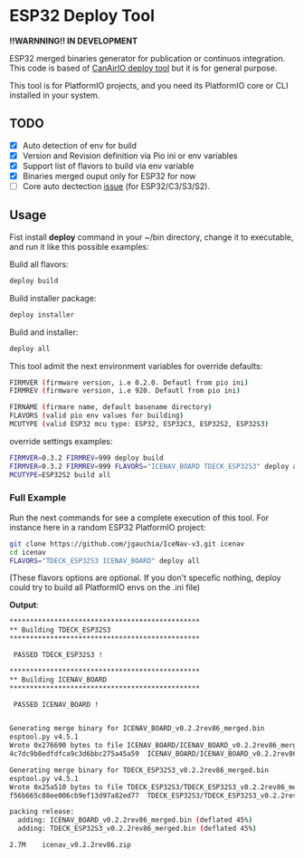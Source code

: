 # ESP32 Deploy Tool

**!!WARNNING!! IN DEVELOPMENT**

ESP32 merged binaries generator for publication or continuos integration. This code is based of [CanAirIO deploy tool](https://github.com/kike-canaries/canairio_firmware/blob/master/build) but it is for general purpose.

This tool is for PlatformIO projects, and you need its PlatformIO core or CLI installed in your system.

## TODO

- [x] Auto detection of env for build
- [x] Version and Revision definition via Pio ini or env variables
- [x] Support list of flavors to build via env variable
- [x] Binaries merged ouput only for ESP32 for now
- [ ] Core auto dectection [issue](https://github.com/hpsaturn/esp32-deploy-tool/issues/1) (for ESP32/C3/S3/S2).

## Usage

Fist install **deploy** command in your ~/bin directory, change it to executable, and run it like this possible examples:

Build all flavors:

```bash
deploy build
```

Build installer package:

```bash
deploy installer
```

Build and installer:

```bash
deploy all
```

This tool admit the next environment variables for override defaults:

```bash
FIRMVER (firmware version, i.e 0.2.0. Defautl from pio ini)
FIRMREV (firmware version, i.e 920. Defautl from pio ini)

FIRNAME (firmare name, default basename directory)
FLAVORS (valid pio env values for building)
MCUTYPE (valid ESP32 mcu type: ESP32, ESP32C3, ESP32S2, ESP32S3)
```

override settings examples:

```bash
FIRMVER=0.3.2 FIRMREV=999 deploy build
FIRMVER=0.3.2 FIRMREV=999 FLAVORS="ICENAV_BOARD TDECK_ESP32S3" deploy all
MCUTYPE=ESP32S2 build all
```

### Full Example

Run the next commands for see a complete execution of this tool. For instance here in a random ESP32 PlatformIO project:

```bash
git clone https://github.com/jgauchia/IceNav-v3.git icenav
cd icenav
FLAVORS="TDECK_ESP32S3 ICENAV_BOARD" deploy all
```

(These flavors options are optional. If you don't specefic nothing, deploy could try to build all PlatformIO envs on the .ini file)

**Output**:

```bash
***********************************************
** Building TDECK_ESP32S3
***********************************************

 PASSED TDECK_ESP32S3 !

***********************************************
** Building ICENAV_BOARD
***********************************************

 PASSED ICENAV_BOARD !


Generating merge binary for ICENAV_BOARD_v0.2.2rev86_merged.bin
esptool.py v4.5.1
Wrote 0x276690 bytes to file ICENAV_BOARD/ICENAV_BOARD_v0.2.2rev86_merged.bin, ready to flash to offset 0x0
4c7dc9b8edfdfca9c3d6bbc275a45a59  ICENAV_BOARD/ICENAV_BOARD_v0.2.2rev86_merged.bin

Generating merge binary for TDECK_ESP32S3_v0.2.2rev86_merged.bin
esptool.py v4.5.1
Wrote 0x25a510 bytes to file TDECK_ESP32S3/TDECK_ESP32S3_v0.2.2rev86_merged.bin, ready to flash to offset 0x0
f56b665c88ee006cb9ef13d97a82ed77  TDECK_ESP32S3/TDECK_ESP32S3_v0.2.2rev86_merged.bin

packing release:
  adding: ICENAV_BOARD_v0.2.2rev86_merged.bin (deflated 45%)
  adding: TDECK_ESP32S3_v0.2.2rev86_merged.bin (deflated 45%)

2.7M	icenav_v0.2.2rev86.zip


```
